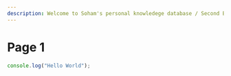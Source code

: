```yaml
---
description: Welcome to Soham's personal knowledege database / Second Brain
---
```


# Page 1

```javascript
console.log("Hello World");

```

